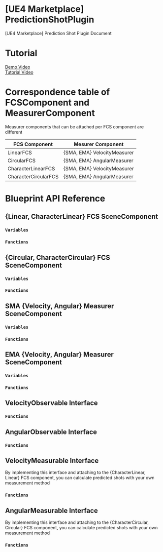 # [UE4 Marketplace] PredictionShotPlugin
[UE4 Marketplace] Prediction Shot Plugin Document
# Tutorial
[Demo Video](https://www.youtube.com/watch?v=BrCKP1JALYU)  
[Tutorial Video](https://www.youtube.com/watch?v=YHbEk__dcUI)
# Correspondence table of FCSComponent and MeasurerComponent
Measurer components that can be attached per FCS component are different

 |FCS Component|Mesurer Component|
 |---|---|
 |LinearFCS|{SMA, EMA} VelocityMeasurer|
 |CircularFCS|{SMA, EMA} AngularMeasurer|
 |CharacterLinearFCS|{SMA, EMA} VelocityMeasurer|
 |CharacterCircularFCS|{SMA, EMA} AngularMeasurer|

# Blueprint API Reference
## {Linear, CharacterLinear} FCS SceneComponent
### `Variables`
### `Functions`
## {Circular, CharacterCircular} FCS SceneComponent
### `Variables`
### `Functions`
## SMA {Velocity, Angular} Measurer SceneComponent
### `Variables`
### `Functions`
## EMA {Velocity, Angular} Measurer SceneComponent
### `Variables`
### `Functions`
## VelocityObservable Interface
### `Functions`
## AngularObservable Interface
### `Functions`
## VelocityMeasurable Interface
By implementing this interface and attaching to the {CharacterLinear, Linear} FCS component, you can calculate predicted shots with your own measurement method
### `Functions`
## AngularMeasurable Interface
By implementing this interface and attaching to the {CharacterCircular, Circular} FCS component, you can calculate predicted shots with your own measurement method
### `Functions`
